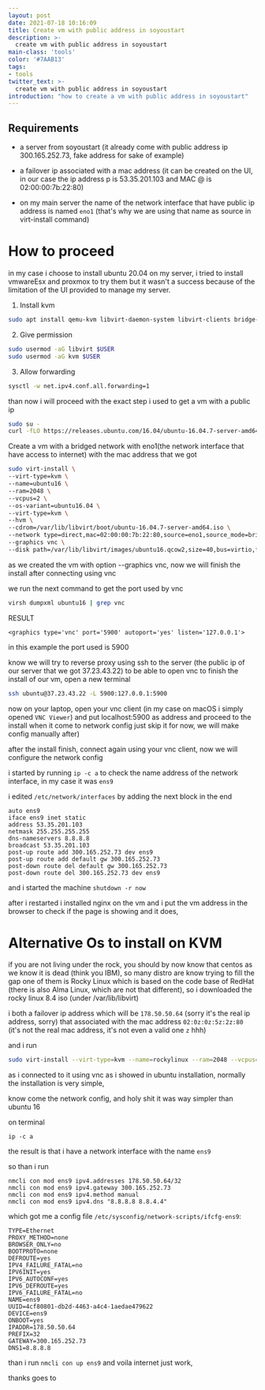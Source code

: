 ```yaml
---
layout: post
date: 2021-07-18 10:16:09
title: Create vm with public address in soyoustart
description: >-
  create vm with public address in soyoustart
main-class: 'tools'
color: '#7AAB13'
tags:
- tools
twitter_text: >-
  create vm with public address in soyoustart
introduction: "how to create a vm with public address in soyoustart"
---
```


## Requirements
  * a server from soyoustart (it already come with public address ip 300.165.252.73, fake address for sake of example)
  * a failover ip associated with a mac address (it can be created on the UI, in our case the ip address p is 53.35.201.103 and MAC @ is 02:00:00:7b:22:80)

  * on my main server the name of the network interface that have public ip address is named `eno1` (that's why we are using that name as source in virt-install command)

# How to proceed

in my case i choose to install ubuntu 20.04 on my server, i tried to install vmwareEsx and proxmox to try them but it wasn't a success because of the limitation of the UI provided to manage my server.

1. Install kvm
```BASH
sudo apt install qemu-kvm libvirt-daemon-system libvirt-clients bridge-utils virtinst
```

2. Give permission
```BASH
sudo usermod -aG libvirt $USER
sudo usermod -aG kvm $USER
```

3. Allow forwarding
```BASH
sysctl -w net.ipv4.conf.all.forwarding=1
```

than now i will proceed with the exact step i used to get a vm with a public ip

```BASH
sudo su -
curl -fLO https://releases.ubuntu.com/16.04/ubuntu-16.04.7-server-amd64.iso
```

Create a  vm with a bridged network with eno1(the network interface that have access to internet) with the mac address that we got

```BASH
sudo virt-install \
--virt-type=kvm \
--name=ubuntu16 \
--ram=2048 \
--vcpus=2 \
--os-variant=ubuntu16.04 \
--virt-type=kvm \
--hvm \
--cdrom=/var/lib/libvirt/boot/ubuntu-16.04.7-server-amd64.iso \
--network type=direct,mac=02:00:00:7b:22:80,source=eno1,source_mode=bridge,model=rtl8139,address.type=pci,address.domain=0,address.bus=0,address.slot=9,address.function=0 \
--graphics vnc \
--disk path=/var/lib/libvirt/images/ubuntu16.qcow2,size=40,bus=virtio,format=qcow2
```


as we created the vm with option --graphics vnc, now we will finish the install after connecting using vnc

we run the next command to get the port used by vnc
```BASH
virsh dumpxml ubuntu16 | grep vnc
```

RESULT
```
<graphics type='vnc' port='5900' autoport='yes' listen='127.0.0.1'>
```


in this example the port used is 5900

know we will try to reverse proxy using ssh to the server (the public ip of our server that we got 37.23.43.22) to be able to open vnc to finish the install of our vm, open a new terminal

```BASH
ssh ubuntu@37.23.43.22 -L 5900:127.0.0.1:5900
```

now on your laptop, open your vnc client (in my case on macOS i simply opened `VNC Viewer`) and put localhost:5900 as address and proceed to the install when it come to network config just skip it for now, we will make config manually after)

after the install finish, connect again using your vnc client, now we will configure the network config

i started by running `ip -c a` to check the name address of the network interface, in my case it was `ens9`

i edited `/etc/network/interfaces` by adding the next block in the end

```
auto ens9
iface ens9 inet static
address 53.35.201.103
netmask 255.255.255.255
dns-nameservers 8.8.8.8
broadcast 53.35.201.103
post-up route add 300.165.252.73 dev ens9
post-up route add default gw 300.165.252.73
post-down route del default gw 300.165.252.73
post-down route del 300.165.252.73 dev ens9
```

and i started the machine `shutdown -r now`

after i restarted i installed nginx on the vm and i put the vm address in the browser to check if the page is showing and it does,

# Alternative Os to install on KVM

if you are not living under the rock, you should by now know that centos as we know it is dead (think you IBM), so many distro are know trying to fill the gap
one of them is Rocky Linux which is based on the code base of RedHat (there is also Alma Linux, which are not that different), so i downloaded the rocky linux 8.4 iso (under /var/lib/libvirt)

i both a failover ip address which will be `178.50.50.64` (sorry it's the real ip address, sorry) that associated with the mac address `02:0z:0z:5z:2z:80` (it's not the real mac address, it's not even a valid one `z` hhh)

and i run

```BASH
sudo virt-install --virt-type=kvm --name=rockylinux --ram=2048 --vcpus=1 --os-variant=ubuntu16.04 --virt-type=kvm --hvm --cdrom=/var/lib/libvirt/boot/Rocky-8.4-x86_64-minimal.iso --network type=direct,mac=02:0z:0z:5z:2z:80,source=eno1,source_mode=bridge,model=rtl8139,address.type=pci,address.domain=0,address.bus=0,address.slot=9,address.function=0 --graphics vnc --disk path=/var/lib/libvirt/images/rocky8.qcow2,size=40,bus=virtio,format=qcow2

```

as i connected to it using vnc as i showed in ubuntu installation, normally the installation is very simple,

know come the network config, and holy shit it was way simpler than ubuntu 16

on terminal

```
ip -c a
```

the result is that i have a network interface with the name `ens9`

so than i run

```
nmcli con mod ens9 ipv4.addresses 178.50.50.64/32
nmcli con mod ens9 ipv4.gateway 300.165.252.73
nmcli con mod ens9 ipv4.method manual
nmcli con mod ens9 ipv4.dns "8.8.8.8 8.8.4.4"
```

which got me a config file `/etc/sysconfig/network-scripts/ifcfg-ens9`:

```
TYPE=Ethernet
PROXY_METHOD=none
BROWSER_ONLY=no
BOOTPROTO=none
DEFROUTE=yes
IPV4_FAILURE_FATAL=no
IPV6INIT=yes
IPV6_AUTOCONF=yes
IPV6_DEFROUTE=yes
IPV6_FAILURE_FATAL=no
NAME=ens9
UUID=4cf80801-db2d-4463-a4c4-1aedae479622
DEVICE=ens9
ONBOOT=yes
IPADDR=178.50.50.64
PREFIX=32
GATEWAY=300.165.252.73
DNS1=8.8.8.8
```

than i run `nmcli con up ens9` and voila internet just work,


thanks goes to

[1]: https://lodge.glasgownet.com/tech/linux-kvm-vms-on-debian-soyoustart-hosts/
[2]: https://binaryimpulse.com/2014/08/ovh-ip-failover-vm-configuration/
